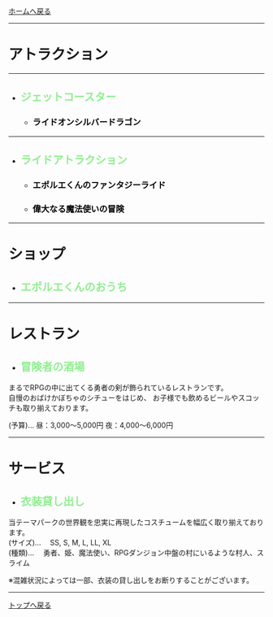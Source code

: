 [ホームへ戻る](https://takajo-soft03.github.io/EUROPE)
****************

# アトラクション
****************
* ## <span style="color:Lightgreen;">ジェットコースター</span>
    * ### <span style="color:black;">ライドオンシルバードラゴン</span>
****************   
* ## <span style="color:Lightgreen;">ライドアトラクション</span>
    * ### <span style="color:black;">エポルエくんのファンタジーライド</span>
        
    * ### <span style="color:black;">偉大なる魔法使いの冒険</span>

****************
# ショップ
* ## <span style="color:Lightgreen;">エポルエくんのおうち</span>
****************
# レストラン
* ## <span style="color:Lightgreen;">冒険者の酒場</span>
まるでRPGの中に出てくる勇者の剣が飾られているレストランです。  
自慢のおばけかぼちゃのシチューをはじめ、
お子様でも飲めるビールやスコッチも取り揃えております。  

(予算)…
昼：3,000〜5,000円
夜：4,000〜6,000円

****************
# サービス
* ## <span style="color:Lightgreen;">衣装貸し出し</span>
当テーマパークの世界観を忠実に再現したコスチュームを幅広く取り揃えております。  
(サイズ)…
　SS, S, M, L, LL, XL  
(種類)…
　勇者、姫、魔法使い、RPGダンジョン中盤の村にいるような村人、スライム  

※混雑状況によっては一部、衣装の貸し出しをお断りすることがございます。

***************
[トップへ戻る](https://takajo-soft03.github.io/EUROPE/attraction)
